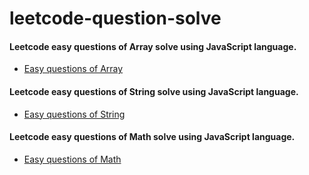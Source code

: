 # leetcode-question-solve
####  Leetcode easy questions of Array solve using JavaScript language.

- [Easy questions of Array](https://leetcode.com/list/ocd0sbvh)

####  Leetcode easy questions of String solve using JavaScript language.

- [Easy questions of String](https://leetcode.com/list/oc1hj39t)

####  Leetcode easy questions of Math solve using JavaScript language.

- [Easy questions of Math](https://leetcode.com/list/oc19thoc)
